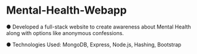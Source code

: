 # Mental-Health-Webapp

● Developed a full-stack website to create
awareness about Mental Health along with
options like anonymous confessions.

● Technologies Used: MongoDB, Express,
Node.js, Hashing, Bootstrap

